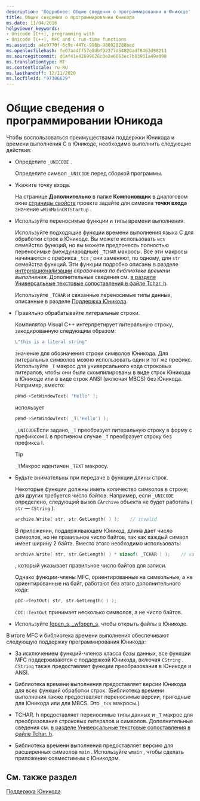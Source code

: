 ```yaml
---
description: 'Подробнее: Общие сведения о программировании в Юникоде'
title: Общие сведения о программировании Юникода
ms.date: 11/04/2016
helpviewer_keywords:
- Unicode [C++], programming with
- Unicode [C++], MFC and C run-time functions
ms.assetid: a4c9770f-6c9c-447c-996b-980920288bed
ms.openlocfilehash: fe07aa4ff57e8dbf92377d54820adf8463d98211
ms.sourcegitcommit: d6af41e42699628c3e2e6063ec7b03931a49a098
ms.translationtype: MT
ms.contentlocale: ru-RU
ms.lasthandoff: 12/11/2020
ms.locfileid: "97306629"
---
```

# <a name="unicode-programming-summary"></a>Общие сведения о программировании Юникода

Чтобы воспользоваться преимуществами поддержки Юникода и времени выполнения C в Юникоде, необходимо выполнить следующие действия:

- Определите `_UNICODE` .

   Определите символ `_UNICODE` перед сборкой программы.

- Укажите точку входа.

   На странице **Дополнительно** в папке **Компоновщик** в диалоговом окне [страницы свойств](../build/reference/property-pages-visual-cpp.md) проекта задайте для символа **точки входа** значение `wWinMainCRTStartup` .

- Используйте переносимые функции и типы времени выполнения.

   Используйте подходящие функции времени выполнения языка C для обработки строк в Юникоде. Вы можете использовать `wcs` семейство функций, но вы можете предпочесть полностью переносимые (международные) `_TCHAR` макросы. Все эти макросы начинаются с префикса `_tcs` ; они заменяют, по одному, для `str` семейства функций. Эти функции подробно описаны в разделе [интернационализации](../c-runtime-library/internationalization.md) *справочника по библиотеке времени выполнения*. Дополнительные сведения см. [в разделе Универсальные текстовые сопоставления в файле Tchar. h](../text/generic-text-mappings-in-tchar-h.md).

   Используйте `_TCHAR` и связанные переносимые типы данных, описанные в разделе [Поддержка Юникода](../text/support-for-unicode.md).

- Правильно обрабатывайте литеральные строки.

   Компилятор Visual C++ интерпретирует литеральную строку, закодированную следующим образом:

    ```cpp
    L"this is a literal string"
    ```

   значение для обозначения строки символов Юникода. Для литеральных символов можно использовать один и тот же префикс. Используйте `_T` макрос для универсального кода строковых литералов, чтобы они были скомпилированы в виде строк Юникода в Юникоде или в виде строк ANSI (включая MBCS) без Юникода. Например, вместо:

    ```cpp
    pWnd->SetWindowText( "Hello" );
    ```

   использует

    ```cpp
    pWnd->SetWindowText( _T("Hello") );
    ```

   `_UNICODE`Если задано, `_T` преобразует литеральную строку в форму с префиксом l. в противном случае `_T` преобразует строку без префикса l.

    > [!TIP]
    >  `_T`Макрос идентичен `_TEXT` макросу.

- Будьте внимательны при передаче в функции длины строк.

   Некоторые функции должны иметь количество символов в строке; для других требуется число байтов. Например, если `_UNICODE` определено, следующий вызов `CArchive` объекта не будет работать ( `str` — `CString` ):

    ```cpp
    archive.Write( str, str.GetLength( ) );    // invalid
    ```

   В приложении, поддерживающем Юникод, длина дает число символов, но не правильное число байтов, так как каждый символ имеет ширину 2 байта. Вместо этого необходимо использовать:

    ```cpp
    archive.Write( str, str.GetLength( ) * sizeof( _TCHAR ) );    // valid
    ```

   , который указывает правильное число байтов для записи.

   Однако функции-члены MFC, ориентированные на символьные, а не ориентированные на байт, работают без этого дополнительного кода:

    ```cpp
    pDC->TextOut( str, str.GetLength( ) );
    ```

   `CDC::TextOut` принимает несколько символов, а не число байтов.

- Используйте [fopen_s, _wfopen_s,](../c-runtime-library/reference/fopen-s-wfopen-s.md) чтобы открыть файлы в Юникоде.

В итоге MFC и библиотека времени выполнения обеспечивают следующую поддержку программирования Юникода:

- За исключением функций-членов класса базы данных, все функции MFC поддерживаются с поддержкой Юникода, включая `CString` . `CString` также предоставляет функции преобразования в Юникоде и ANSI.

- Библиотека времени выполнения предоставляет версии Юникода для всех функций обработки строк. (Библиотека времени выполнения также предоставляет переносимые версии, пригодные для Юникода или для MBCS. Это `_tcs` макросы.)

- TCHAR. h предоставляет переносимые типы данных и `_T` макрос для преобразования строковых литералов и символов. Дополнительные сведения см. [в разделе Универсальные текстовые сопоставления в файле Tchar. h](../text/generic-text-mappings-in-tchar-h.md).

- Библиотека времени выполнения предоставляет версию для расширенных символов `main` . Используйте `wmain` , чтобы сделать приложение совместимым с Юникодом.

## <a name="see-also"></a>См. также раздел

[Поддержка Юникода](../text/support-for-unicode.md)
